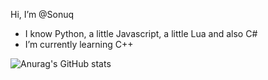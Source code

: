 Hi, I’m @Sonuq

- I know Python, a little Javascript, a little Lua and also C#
- I’m currently learning C++ 

![Anurag's GitHub stats](https://github-readme-stats.vercel.app/api?username=Sonuq&show_icons=true&theme=tokyonight)

